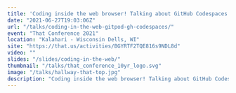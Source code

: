 ```yaml
---
title: 'Coding inside the web browser! Talking about GitHub Codespaces and GitPod.'
date: "2021-06-27T19:03:06Z"
url: "/talks/coding-in-the-web-gitpod-gh-codespaces/"
event: "That Conference 2021"
location: "Kalahari - Wisconsin Dells, WI"
site: "https://that.us/activities/BGYRTF2TQE816s9NDL8d"
video: ""
slides: "/slides/coding-in-the-web/"
thumbnail: "/talks/that_conference_10yr_logo.svg"
image: "/talks/hallway-that-top.jpg"
description: "Coding inside the web browser! Talking about GitHub Codespaces and GitPod."
---
```


